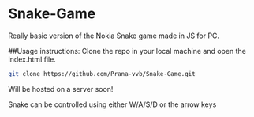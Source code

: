 # Snake-Game
Really basic version of the Nokia Snake game made in JS for PC.

##Usage instructions:
Clone the repo in your local machine and open the index.html file.
```sh
git clone https://github.com/Prana-vvb/Snake-Game.git
```
Will be hosted on a server soon!

Snake can be controlled using either W/A/S/D or the arrow keys
